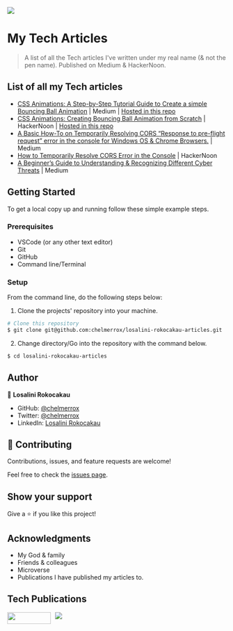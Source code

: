 ![](https://img.shields.io/badge/LR-Losalini%20Rokocakau%20|%20Remote%20Front%20End%20Developer%20&%20Tech%20Writer-ff69b4)

# My Tech Articles

> A list of all the Tech articles I've written under my real name (& not the pen name). Published on Medium & HackerNoon.

## List of all my Tech articles

- [CSS Animations: A Step-by-Step Tutorial Guide to Create a simple Bouncing Ball Animation](https://medium.com/@l.rokocakau/css-animations-a-step-by-step-tutorial-guide-to-create-a-simple-bouncing-ball-animation-9c5deb1ea28d?sk=d4f4e74af7732f4cbca077134324474f) | Medium | [Hosted in this repo](https://github.com/chelmerrox/Animations-Article-Tutorial)
- [CSS Animations: Creating Bouncing Ball Animation from Scratch](https://hackernoon.com/css-animations-creating-bouncing-ball-animation-from-scratch-qe103tpm) | HackerNoon | [Hosted in this repo](https://github.com/chelmerrox/Animations-Article-Tutorial)
- [A Basic How-To on Temporarily Resolving CORS “Response to pre-flight request” error in the console for Windows OS & Chrome Browsers.](https://medium.com/@losalini.rokocakau/a-basic-how-to-on-temporarily-resolving-cors-response-to-pre-flight-request-error-in-the-console-3513d230b5b4) | Medium
- [How to Temporarily Resolve CORS Error in the Console](https://hackernoon.com/how-to-temporarily-resolve-cors-error-in-the-console) | HackerNoon
- [A Beginner’s Guide to Understanding & Recognizing Different Cyber Threats](https://medium.com/@losalini.rokocakau/a-beginners-guide-to-understanding-recognizing-different-cyber-threats-69572fe73ca1) | Medium

## Getting Started

To get a local copy up and running follow these simple example steps.

### Prerequisites

- VSCode (or any other text editor)
- Git
- GitHub
- Command line/Terminal

### Setup

From the command line, do the following steps below:

1. Clone the projects' repository into your machine.

```bash
# Clone this repository
$ git clone git@github.com:chelmerrox/losalini-rokocakau-articles.git

```
2. Change directory/Go into the repository with the command below.

```bash
$ cd losalini-rokocakau-articles

```

## Author

👤 **Losalini Rokocakau**

- GitHub: [@chelmerrox](https://github.com/chelmerrox)
- Twitter: [@chelmerrox](https://twitter.com/chelmerrox)
- LinkedIn: [Losalini Rokocakau](https://linkedin.com/in/losalini-rokocakau)

## 🤝 Contributing

Contributions, issues, and feature requests are welcome!

Feel free to check the [issues page](https://github.com/chelmerrox/losalini-rokocakau-articles/issues).

## Show your support

Give a ⭐️ if you like this project!

## Acknowledgments

- My God & family
- Friends & colleagues
- Microverse
- Publications I have published my articles to.

## Tech Publications

<div style="display: flex; justify-content: flex-start; column-gap: 10px;">
<!--   <img src="https://img.shields.io/badge/HN-HackerNoon-brightgreen" width="100" height="27"/> -->
  <img src="https://img.shields.io/badge/HackerNoon-00FE00?style=for-the-badge&logo=Hacker Noon&logoColor=black&textColor=black" width="100" height="27" />
  <img src="https://img.shields.io/badge/Medium-12100E?style=for-the-badge&logo=medium&logoColor=white"/>
  <!-- <img src="https://img.shields.io/badge/IH-Indie%20Hackers%20-orange"/> -->
</div>

